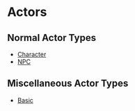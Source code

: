 # Actors

## Normal Actor Types

- [Character](Help/Actors/Character)
- [NPC](Help/Actors/NPC)

## Miscellaneous Actor Types

- [Basic](Help/Actors/Basic)
